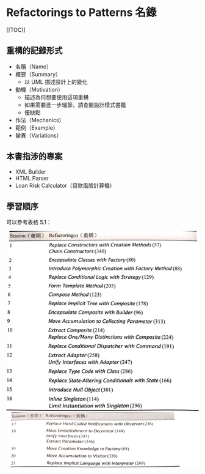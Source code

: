 # Refactorings to Patterns 名錄

[[TOC]]


## 重構的記錄形式

- 名稱（Name）
- 概要（Summary）
  - 以 UML 描述設計上的變化
- 動機（Motivation）
  - 描述為何想要使用這項重構
  - 如果需要進一步細節，請查閱設計模式書籍
  - 優缺點
- 作法（Mechanics）
- 範例（Example）
- 變異（Variations）


## 本書指涉的專案

- XML Builder
- HTML Parser
- Loan Risk Calculator（貸款風險計算機）

## 學習順序

可以參考表格 5.1：

![](../assets/fig/5.1.1.jpg)
![](../assets/fig/5.1.2.jpg)
